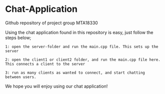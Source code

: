 # Chat-Application

Github repository of project group MTA18330

Using the chat application found in this repository is easy, just follow the steps below;

    1: open the server-folder and run the main.cpp file. This sets up the server

    2: open the client1 or client2 folder, and run the main.cpp file here. This connects a client to the server

    3: run as many clients as wanted to connect, and start chatting between users.
  
We hope you will enjoy using our chat application!
